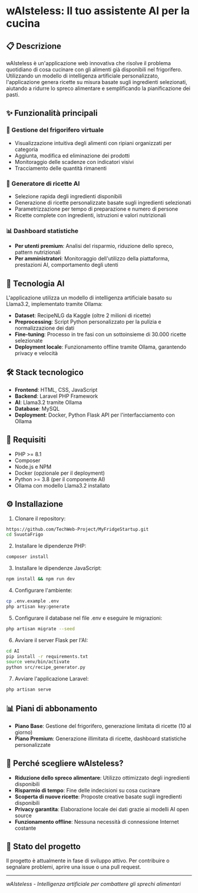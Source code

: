 # wAIsteless: Il tuo assistente AI per la cucina

## 📋 Descrizione
wAIsteless è un'applicazione web innovativa che risolve il problema quotidiano di cosa cucinare con gli alimenti già disponibili nel frigorifero. Utilizzando un modello di intelligenza artificiale personalizzato, l'applicazione genera ricette su misura basate sugli ingredienti selezionati, aiutando a ridurre lo spreco alimentare e semplificando la pianificazione dei pasti.

## ✨ Funzionalità principali

### 🧊 Gestione del frigorifero virtuale
- Visualizzazione intuitiva degli alimenti con ripiani organizzati per categoria
- Aggiunta, modifica ed eliminazione dei prodotti
- Monitoraggio delle scadenze con indicatori visivi
- Tracciamento delle quantità rimanenti

### 🍳 Generatore di ricette AI
- Selezione rapida degli ingredienti disponibili
- Generazione di ricette personalizzate basate sugli ingredienti selezionati
- Parametrizzazione per tempo di preparazione e numero di persone
- Ricette complete con ingredienti, istruzioni e valori nutrizionali

### 📊 Dashboard statistiche
- **Per utenti premium**: Analisi del risparmio, riduzione dello spreco, pattern nutrizionali
- **Per amministratori**: Monitoraggio dell'utilizzo della piattaforma, prestazioni AI, comportamento degli utenti

## 🤖 Tecnologia AI
L'applicazione utilizza un modello di intelligenza artificiale basato su Llama3.2, implementato tramite Ollama:

- **Dataset**: RecipeNLG da Kaggle (oltre 2 milioni di ricette)
- **Preprocessing**: Script Python personalizzato per la pulizia e normalizzazione dei dati
- **Fine-tuning**: Processo in tre fasi con un sottoinsieme di 30.000 ricette selezionate
- **Deployment locale**: Funzionamento offline tramite Ollama, garantendo privacy e velocità

## 🛠️ Stack tecnologico
- **Frontend**: HTML, CSS, JavaScript
- **Backend**: Laravel PHP Framework
- **AI**: Llama3.2 tramite Ollama
- **Database**: MySQL
- **Deployment**: Docker, Python Flask API per l'interfacciamento con Ollama

## 📝 Requisiti
- PHP >= 8.1
- Composer
- Node.js e NPM
- Docker (opzionale per il deployment)
- Python >= 3.8 (per il componente AI)
- Ollama con modello Llama3.2 installato

## ⚙️ Installazione

1. Clonare il repository:
```bash
https://github.com/TechWeb-Project/MyFridgeStartup.git
cd SvuotaFrigo
```

2. Installare le dipendenze PHP:
```bash
composer install
```

3. Installare le dipendenze JavaScript:
```bash
npm install && npm run dev
```

4. Configurare l'ambiente:
```bash
cp .env.example .env
php artisan key:generate
```

5. Configurare il database nel file .env e eseguire le migrazioni:
```bash
php artisan migrate --seed
```

6. Avviare il server Flask per l'AI:
```bash
cd AI
pip install -r requirements.txt
source venv/bin/activate
python src/recipe_generator.py
```

7. Avviare l'applicazione Laravel:
```bash
php artisan serve
```

## 📊 Piani di abbonamento
- **Piano Base**: Gestione del frigorifero, generazione limitata di ricette (10 al giorno)
- **Piano Premium**: Generazione illimitata di ricette, dashboard statistiche personalizzate

## 🌟 Perché scegliere wAIsteless?
- **Riduzione dello spreco alimentare**: Utilizzo ottimizzato degli ingredienti disponibili
- **Risparmio di tempo**: Fine delle indecisioni su cosa cucinare
- **Scoperta di nuove ricette**: Proposte creative basate sugli ingredienti disponibili
- **Privacy garantita**: Elaborazione locale dei dati grazie ai modelli AI open source
- **Funzionamento offline**: Nessuna necessità di connessione Internet costante

## 🚧 Stato del progetto
Il progetto è attualmente in fase di sviluppo attivo. Per contribuire o segnalare problemi, aprire una issue o una pull request.

---

*wAIsteless - Intelligenza artificiale per combattere gli sprechi alimentari*
